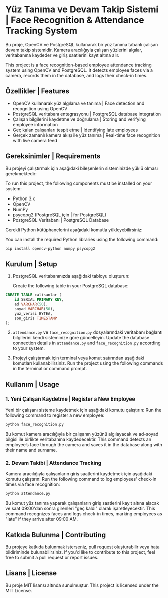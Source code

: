 # Yüz Tanıma ve Devam Takip Sistemi | Face Recognition & Attendance Tracking System

Bu proje, OpenCV ve PostgreSQL kullanarak bir yüz tanıma tabanlı çalışan devam takip sistemidir. Kamera aracılığıyla çalışan yüzlerini algılar, veritabanına kaydeder ve giriş saatlerini kayıt altına alır.

This project is a face recognition-based employee attendance tracking system using OpenCV and PostgreSQL. It detects employee faces via a camera, records them in the database, and logs their check-in times.

## Özellikler | Features
- OpenCV kullanarak yüz algılama ve tanıma | Face detection and recognition using OpenCV
- PostgreSQL veritabanı entegrasyonu | PostgreSQL database integration
- Çalışan bilgilerini kaydetme ve doğrulama | Storing and verifying employee information
- Geç kalan çalışanları tespit etme | Identifying late employees
- Gerçek zamanlı kamera akışı ile yüz tanıma | Real-time face recognition with live camera feed

## Gereksinimler | Requirements
Bu projeyi çalıştırmak için aşağıdaki bileşenlerin sisteminizde yüklü olması gerekmektedir:

To run this project, the following components must be installed on your system:

- Python 3.x
- OpenCV
- NumPy
- psycopg2 (PostgreSQL için | for PostgreSQL)
- PostgreSQL Veritabanı | PostgreSQL Database

Gerekli Python kütüphanelerini aşağıdaki komutla yükleyebilirsiniz:

You can install the required Python libraries using the following command:

```sh
pip install opencv-python numpy psycopg2
```

## Kurulum | Setup
1. PostgreSQL veritabanınızda aşağıdaki tabloyu oluşturun:

   Create the following table in your PostgreSQL database:

```sql
CREATE TABLE calisanlar (
    id SERIAL PRIMARY KEY,
    ad VARCHAR(50),
    soyad VARCHAR(50),
    yuz_verisi BYTEA,
    son_giris TIMESTAMP
);
```

2. `attendance.py` ve `face_recognition.py` dosyalarındaki veritabanı bağlantı bilgilerini kendi sisteminize göre güncelleyin.
   Update the database connection details in `attendance.py` and `face_recognition.py` according to your system.

3. Projeyi çalıştırmak için terminal veya komut satırından aşağıdaki komutları kullanabilirsiniz.
   Run the project using the following commands in the terminal or command prompt.

## Kullanım | Usage

### 1. Yeni Çalışan Kaydetme | Register a New Employee
Yeni bir çalışanı sisteme kaydetmek için aşağıdaki komutu çalıştırın:
Run the following command to register a new employee:

```sh
python face_recognition.py
```
Bu komut kamera aracılığıyla bir çalışanın yüzünü algılayacak ve ad-soyad bilgisi ile birlikte veritabanına kaydedecektir.
This command detects an employee’s face through the camera and saves it in the database along with their name and surname.

### 2. Devam Takibi | Attendance Tracking
Kamera aracılığıyla çalışanların giriş saatlerini kaydetmek için aşağıdaki komutu çalıştırın:
Run the following command to log employees' check-in times via face recognition:

```sh
python attendance.py
```
Bu komut yüz tanıma yaparak çalışanların giriş saatlerini kayıt altına alacak ve saat 09:00'dan sonra girenleri "geç kaldı" olarak işaretleyecektir.
This command recognizes faces and logs check-in times, marking employees as "late" if they arrive after 09:00 AM.

## Katkıda Bulunma | Contributing
Bu projeye katkıda bulunmak isterseniz, pull request oluşturabilir veya hata bildiriminde bulunabilirsiniz.
If you'd like to contribute to this project, feel free to submit a pull request or report issues.

## Lisans | License
Bu proje MIT lisansı altında sunulmuştur.
This project is licensed under the MIT License.
